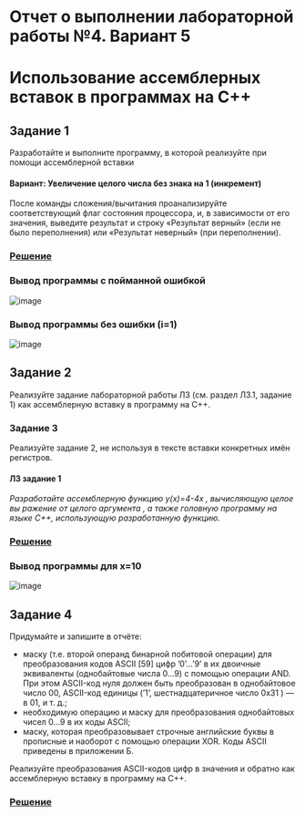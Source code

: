 # Отчет о выполнении лабораторной работы №4. Вариант 5
# Использование ассемблерных вставок в программах на C++
## Задание 1
Разработайте и выполните программу, в которой реализуйте при
помощи ассемблерной вставки
#### Вариант: Увеличение целого числа без знака на 1 (инкремент)

После команды сложения/вычитания проанализируйте соответствующий флаг
состояния процессора, и, в зависимости от его значения, выведите результат и строку «Результат верный» (если не было переполнения) или «Результат неверный»
(при переполнении).
### [Решение](https://github.com/sekibura/Arh_VS_Labs/blob/master/Lab_4/code/1.cpp)
### Вывод программы с пойманной ошибкой
![image](https://user-images.githubusercontent.com/51335422/100349403-7454aa80-2ff9-11eb-937e-71b563b7fe2b.png)
### Вывод программы без ошибки (i=1)
![image](https://user-images.githubusercontent.com/51335422/100350064-63f0ff80-2ffa-11eb-99c7-be68ae34d596.png)

## Задание 2
Реализуйте задание лабораторной работы Л3 (см. раздел Л3.1, задание 1) как ассемблерную вставку в программу на C++.
### Задание 3
Реализуйте задание 2, не используя в тексте вставки конкретных имён регистров.
#### Л3 задание 1
*Разработайте ассемблерную функцию y(x)=4-4x , вычисляющую целое вы ражение от целого аргумента , а также головную программу на языке C++, использующую разработанную функцию.*
### [Решение](https://github.com/sekibura/Arh_VS_Labs/blob/master/Lab_4/code/2.cpp)
### Вывод программы для х=10
![image](https://user-images.githubusercontent.com/51335422/100351798-132ed600-2ffd-11eb-8051-95c7b13e657d.png)

## Задание 4
Придумайте и запишите в отчёте:
- маску (т.е. второй операнд бинарной побитовой операции) для преобразования кодов ASCII [59] цифр ’0’...’9’ в их двоичные эквиваленты (однобайтовые
числа 0...9) с помощью операции AND. При этом ASCII-код нуля должен быть преобразован в однобайтовое число 00, ASCII-код
единицы (’1’, шестнадцатеричное число 0x31 ) — в 01, и т. д.;
- необходимую операцию и маску для преобразования однобайтовых чисел
0...9 в их коды ASCII;
- маску, которая преобразовывает строчные английские буквы в прописные
и наоборот с помощью операции XOR.
Коды ASCII приведены в приложении Б.

Реализуйте преобразования ASCII-кодов цифр в значения и обратно как ассемблерную вставку в программу на C++.
### [Решение](https://github.com/sekibura/Arh_VS_Labs/blob/master/Lab_4/code/4.cpp)
